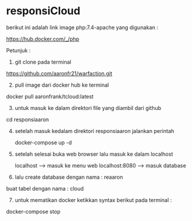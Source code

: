 # responsiCloud
berikut ini adalah link image php:7.4-apache yang digunakan :

  https://hub.docker.com/_/php 

Petunjuk :
1. git clone pada terminal
  
  https://github.com/aaronfr21/warfaction.git

2. pull image dari docker hub ke terminal

  docker pull aaronfrank/tcloud:latest

3. untuk masuk ke dalam direktori file yang diambil dari github

  cd responsiaaron

4. setelah masuk kedalam direktori responsiaaron jalankan perintah
 
   docker-compose up -d
 
5. setelah selesai buka web browser lalu masuk ke dalam localhost
   
   localhost --> masuk ke menu web
   localhost:8080 --> masuk database
 
6. lalu create database dengan nama :  reaaron 

  buat tabel dengan nama : cloud

7. untuk mematikan docker ketikkan syntax berikut pada terminal :

  docker-compose stop
